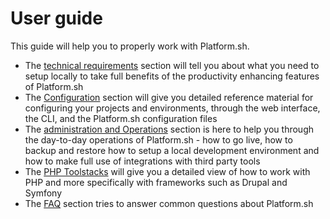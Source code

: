 # User guide

This guide will help you to properly work with Platform.sh.

* The [technical requirements](overview/technical-requirements.md) section will tell you about what you need to setup locally to take full benefits of the productivity enhancing features of Platform.sh
* The [Configuration](overview/configuring-project-environments.md) section will give you detailed reference material for configuring your projects and environments, through the web interface, the CLI, and the Platform.sh configuration files
* The [administration and Operations](using/README.md) section is here to help you through the day-to-day operations of Platform.sh - how to go live, how to backup and restore how to setup a local development environment and how to make full use of integrations with third party tools
* The [PHP Toolstacks](reference/toolstacks/php/README.md) will give you a detailed view of how to work with PHP and more specifically with frameworks such as Drupal and Symfony
* The [FAQ](reference/faq/known-issues.md) section tries to answer common questions about Platform.sh